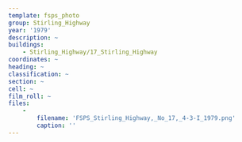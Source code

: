 ```yaml
---
template: fsps_photo
group: Stirling_Highway
year: '1979'
description: ~
buildings:
    - Stirling_Highway/17_Stirling_Highway
coordinates: ~
heading: ~
classification: ~
section: ~
cell: ~
film_roll: ~
files:
    -
        filename: 'FSPS_Stirling_Highway,_No_17,_4-3-I_1979.png'
        caption: ''
---
```


